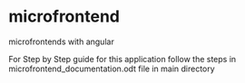 # microfrontend
microfrontends with angular

For Step by Step guide for this application follow the steps in microfrontend_documentation.odt file in main directory
